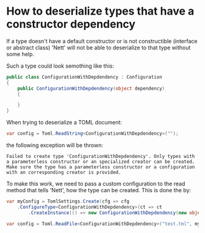 # How to deserialize types that have a constructor dependency

If a type doesn't have a default constructor or is not constructible (interface or abstract
class) 'Nett' will not be able to deserialize to that type without some help.

Such a type could look semothing like this:

```csharp
public class ConfigurationWithDepdendency : Configuration
{
    public ConfigurationWithDepdendency(object dependency)
    {

    }
}
```

When trying to deserialize a TOML document:

```csharp
var config = Toml.ReadString<ConfigurationWithDepdendency>("");
```

the following exception will be thrown:

`Failed to create type 'ConfigurationWithDepdendency'. Only types with a parameterless constructor or an
specialized creator can be created. Make sure the type has a parameterless constructor or a
configuration with an corresponding creator is provided.`

To make this work, we need to pass a custom configuration to the read method that tells 'Nett', how
the type can be created. This is done the by:

```csharp
var myConfig = TomlSettings.Create(cfg => cfg
    .ConfigureType<ConfigurationWithDepdendency>(ct => ct
        .CreateInstance(() => new ConfigurationWithDepdendency(new object()))));

var config = Toml.ReadFile<ConfigurationWithDepdendency>("test.tml", myConfig);
```
